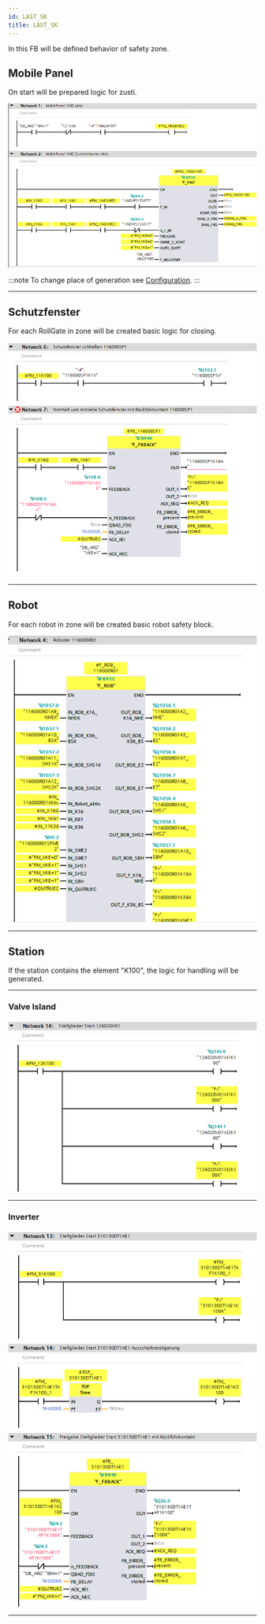 ```yaml
---
id: LAST_SK
title: LAST_SK
---
```


In this FB will be defined behavior of safety zone.

## Mobile Panel

On start will be prepared logic for zusti.

![img](../../../../assets/docs/generation/programBlocks/safety/last_SK/MobilePanel.jpg)

:::note
To change place of generation see [Configuration](../../../configuration/safety/MobilePanel).
:::

---

## Schutzfenster

For each RollGate in zone will be created basic logic for closing.

![img](../../../../assets/docs/generation/programBlocks/safety/last_SK/Sf.jpg)

---

## Robot

For each robot in zone will be created basic robot safety block.

![img](../../../../assets/docs/generation/programBlocks/safety/last_SK/Roboter.jpg)

---

## Station

If the station contains the element "K100", the logic for handling will be generated.

---

### Valve Island

![img](../../../../assets/docs/generation/programBlocks/safety/last_SK/ValveIsland.jpg)

---

### Inverter

![img](../../../../assets/docs/generation/programBlocks/safety/last_SK/Inverter.jpg)

---